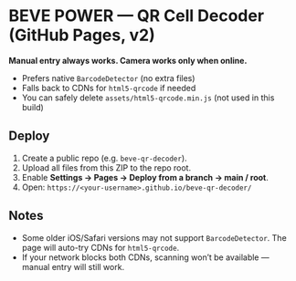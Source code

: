 # BEVE POWER — QR Cell Decoder (GitHub Pages, v2)
**Manual entry always works. Camera works only when online.**
- Prefers native `BarcodeDetector` (no extra files)
- Falls back to CDNs for `html5-qrcode` if needed
- You can safely delete `assets/html5-qrcode.min.js` (not used in this build)

## Deploy
1. Create a public repo (e.g. `beve-qr-decoder`).
2. Upload all files from this ZIP to the repo root.
3. Enable **Settings → Pages → Deploy from a branch → main / root**.
4. Open: `https://<your-username>.github.io/beve-qr-decoder/`

## Notes
- Some older iOS/Safari versions may not support `BarcodeDetector`. The page will auto-try CDNs for `html5-qrcode`.
- If your network blocks both CDNs, scanning won’t be available — manual entry will still work.
